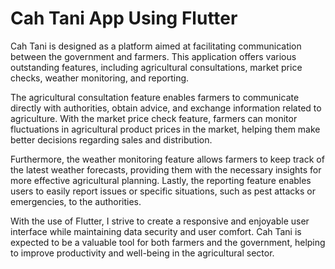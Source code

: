 # Cah Tani App Using Flutter

Cah Tani is designed as a platform aimed at facilitating communication between the government and farmers. This application offers various outstanding features, including agricultural consultations, market price checks, weather monitoring, and reporting.

The agricultural consultation feature enables farmers to communicate directly with authorities, obtain advice, and exchange information related to agriculture. With the market price check feature, farmers can monitor fluctuations in agricultural product prices in the market, helping them make better decisions regarding sales and distribution.

Furthermore, the weather monitoring feature allows farmers to keep track of the latest weather forecasts, providing them with the necessary insights for more effective agricultural planning. Lastly, the reporting feature enables users to easily report issues or specific situations, such as pest attacks or emergencies, to the authorities.

With the use of Flutter, I strive to create a responsive and enjoyable user interface while maintaining data security and user comfort. Cah Tani is expected to be a valuable tool for both farmers and the government, helping to improve productivity and well-being in the agricultural sector.

